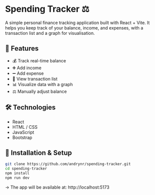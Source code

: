 # Spending Tracker ⚖

A simple personal finance tracking application built with React + Vite. It helps you keep track of your balance, income, and expenses, with a transaction list and a graph for visualisation.

## 🔧 Features

- 💰 Track real-time balance
- ➕ Add income
- ➖ Add expense
- 🧾 View transaction list
- 📊 Visualize data with a graph
- ⚖ Manually adjust balance

## 🛠 Technologies

- React
- HTML / CSS
- JavaScript
- Bootstrap

## 🚀 Installation & Setup

```bash
git clone https://github.com/andrynr/spending-tracker.git
cd spending-tracker
npm install
npm run dev
```

-> The app will be available at: http://localhost:5173
